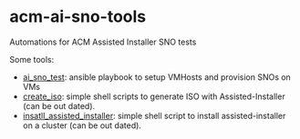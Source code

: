 # acm-ai-sno-tools
Automations for ACM Assisted Installer SNO tests

Some tools:
- [ai_sno_test](ai_sno_test/README.md): ansible playbook to setup VMHosts and provision SNOs on VMs
- [create_iso](create_iso/README.md): simple shell scripts to generate ISO with Assisted-Installer (can be out dated).
- [insatll_assisted_installer](insatll_assisted_installer/README.md): simple shell script to install assisted-installer on a cluster (can be out dated).